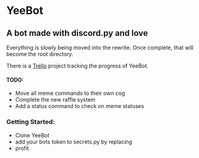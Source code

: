 # YeeBot
## A bot made with discord.py and love

Everything is slowly being moved into the rewrite. Once complete, that will become the root directory.

There is a [Trello](https://trello.com/b/70M7ljxB/yeebot) project tracking the progress of YeeBot.

#### TODO:
* Move all meme commands to their own cog
* Complete the new raffle system
* Add a status command to check on meme statuses

### Getting Started:
* Clone YeeBot
* add your bots token to secrets.py by replacing <TOKEN>
* profit
